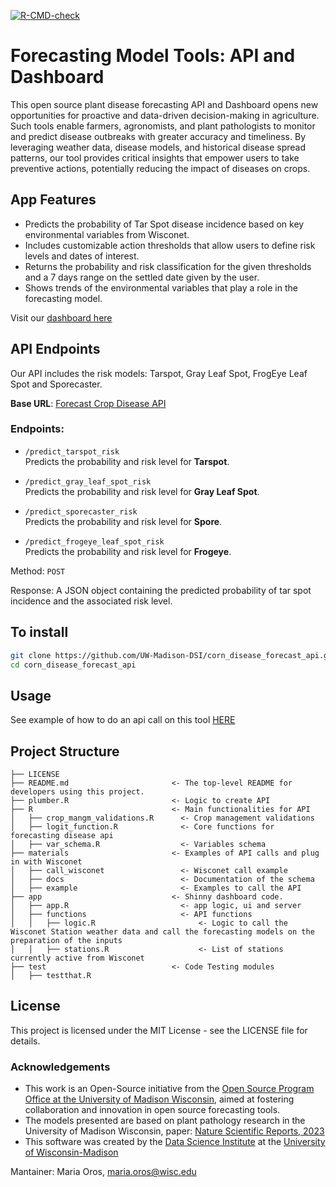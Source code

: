 [![R-CMD-check](https://github.com/UW-Madison-DSI/corn_disease_forecast_api/testthat/actions/workflows/r-cmd-check.yml/badge.svg)](https://github.com/UW-Madison-DSI/corn_disease_forecast_api/testthat/actions/workflows/r-cmd-check.yml)



# **Forecasting Model Tools: API and Dashboard**

This open source plant disease forecasting API and Dashboard opens new opportunities for proactive and data-driven decision-making in agriculture. Such tools enable farmers, agronomists, and plant pathologists to monitor and predict disease outbreaks with greater accuracy and timeliness. By leveraging weather data, disease models, and historical disease spread patterns, our tool provides critical insights that empower users to take preventive actions, potentially reducing the impact of diseases on crops.

## App Features

- Predicts the probability of Tar Spot disease incidence based on key environmental variables from Wisconet.
- Includes customizable action thresholds that allow users to define risk levels and dates of interest.
- Returns the probability and risk classification for the given thresholds and a 7 days range on the settled date given by the user.
- Shows trends of the environmental variables that play a role in the forecasting model.

Visit our [dashboard here](https://connect.doit.wisc.edu/tarspot_forecasting_app/)

## API Endpoints

Our API includes the risk models: Tarspot, Gray Leaf Spot, FrogEye Leaf Spot and Sporecaster. 

**Base URL**: [Forecast Crop Disease API](https://connect.doit.wisc.edu/forecasting_crop_disease/)

### Endpoints:

- `/predict_tarspot_risk`  
  Predicts the probability and risk level for **Tarspot**.

- `/predict_gray_leaf_spot_risk`  
  Predicts the probability and risk level for **Gray Leaf Spot**.

- `/predict_sporecaster_risk`  
  Predicts the probability and risk level for **Spore**.

- `/predict_frogeye_leaf_spot_risk`  
  Predicts the probability and risk level for **Frogeye**.


Method: `POST` 

Response: A JSON object containing the predicted probability of tar spot incidence and the associated risk level.

## To install
```bash
git clone https://github.com/UW-Madison-DSI/corn_disease_forecast_api.git
cd corn_disease_forecast_api
```

## Usage
See example of how to do an api call on this tool [HERE](https://github.com/UW-Madison-DSI/corn_disease_forecast_api/blob/main/materials/example/example_api_call.R)

## Project Structure 
```
├── LICENSE
├── README.md                       <- The top-level README for developers using this project.
├── plumber.R                       <- Logic to create API
├── R                               <- Main functionalities for API
│   ├── crop_mangm_validations.R      <- Crop management validations
│   ├── logit_function.R              <- Core functions for forecasting disease api
│   ├── var_schema.R                  <- Variables schema
├── materials                       <- Examples of API calls and plug in with Wisconet
│   ├── call_wisconet                 <- Wisconet call example
│   ├── docs                          <- Documentation of the schema
│   ├── example                       <- Examples to call the API
├── app                             <- Shinny dashboard code.
│   ├── app.R                         <- app logic, ui and server
│   ├── functions                     <- API functions
│   │   ├── logic.R                       <- Logic to call the Wisconet Station weather data and call the forecasting models on the preparation of the inputs
│   │   ├── stations.R                    <- List of stations currently active from Wisconet  
├── test                            <- Code Testing modules
│   ├── testthat.R    
 ```

## License

This project is licensed under the MIT License - see the LICENSE file for details.


### Acknowledgements
- This work is an Open-Source initiative from the [Open Source Program Office at the University of Madison Wisconsin](https://ospo.wisc.edu), aimed at fostering collaboration and innovation in open source forecasting tools.
- The models presented are based on plant pathology research in the University of Madison Wisconsin, paper: [Nature Scientific Reports, 2023](https://www.nature.com/articles/s41598-023-44338-6)
- This software was created by the [Data Science Institute](https://datascience.wisc.edu) at the [University of Wisconsin-Madison](https://www.wisc.edu)

Mantainer: Maria Oros, maria.oros@wisc.edu
